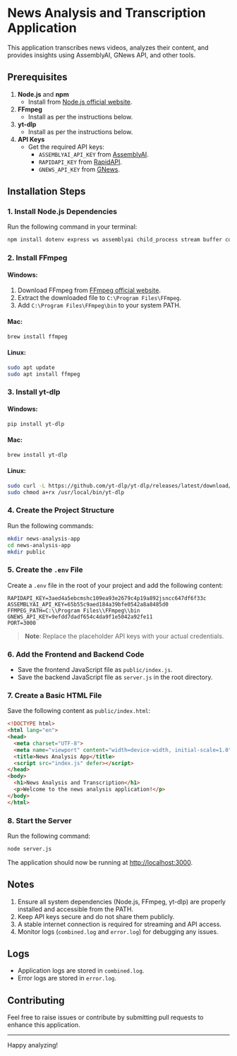 # News Analysis and Transcription Application

This application transcribes news videos, analyzes their content, and provides insights using AssemblyAI, GNews API, and other tools.

## Prerequisites
1. **Node.js** and **npm**
   - Install from [Node.js official website](https://nodejs.org).
2. **FFmpeg**
   - Install as per the instructions below.
3. **yt-dlp**
   - Install as per the instructions below.
4. **API Keys**
   - Get the required API keys:
     - `ASSEMBLYAI_API_KEY` from [AssemblyAI](https://www.assemblyai.com).
     - `RAPIDAPI_KEY` from [RapidAPI](https://rapidapi.com).
     - `GNEWS_API_KEY` from [GNews](https://gnews.io).

## Installation Steps

### 1. Install Node.js Dependencies
Run the following command in your terminal:
```bash
npm install dotenv express ws assemblyai child_process stream buffer cors axios feedparser-promised winston string-similarity body-parser
```

### 2. Install FFmpeg
#### Windows:
1. Download FFmpeg from [FFmpeg official website](https://ffmpeg.org/download.html).
2. Extract the downloaded file to `C:\Program Files\FFmpeg`.
3. Add `C:\Program Files\FFmpeg\bin` to your system PATH.

#### Mac:
```bash
brew install ffmpeg
```

#### Linux:
```bash
sudo apt update
sudo apt install ffmpeg
```

### 3. Install yt-dlp
#### Windows:
```bash
pip install yt-dlp
```

#### Mac:
```bash
brew install yt-dlp
```

#### Linux:
```bash
sudo curl -L https://github.com/yt-dlp/yt-dlp/releases/latest/download/yt-dlp -o /usr/local/bin/yt-dlp
sudo chmod a+rx /usr/local/bin/yt-dlp
```

### 4. Create the Project Structure
Run the following commands:
```bash
mkdir news-analysis-app
cd news-analysis-app
mkdir public
```

### 5. Create the `.env` File
Create a `.env` file in the root of your project and add the following content:
```plaintext
RAPIDAPI_KEY=3aed4a5ebcmshc109ea93e2679c4p19a892jsncc647df6f33c
ASSEMBLYAI_API_KEY=65b55c9aed184a39bfe0542a8a8485d0
FFMPEG_PATH=C:\\Program Files\\FFmpeg\\bin
GNEWS_API_KEY=9efdd7dadf654c4da9f1e5042a92fe11
PORT=3000
```
> **Note**: Replace the placeholder API keys with your actual credentials.

### 6. Add the Frontend and Backend Code
- Save the frontend JavaScript file as `public/index.js`.
- Save the backend JavaScript file as `server.js` in the root directory.

### 7. Create a Basic HTML File
Save the following content as `public/index.html`:
```html
<!DOCTYPE html>
<html lang="en">
<head>
  <meta charset="UTF-8">
  <meta name="viewport" content="width=device-width, initial-scale=1.0">
  <title>News Analysis App</title>
  <script src="index.js" defer></script>
</head>
<body>
  <h1>News Analysis and Transcription</h1>
  <p>Welcome to the news analysis application!</p>
</body>
</html>
```

### 8. Start the Server
Run the following command:
```bash
node server.js
```
The application should now be running at [http://localhost:3000](http://localhost:3000).

## Notes
1. Ensure all system dependencies (Node.js, FFmpeg, yt-dlp) are properly installed and accessible from the PATH.
2. Keep API keys secure and do not share them publicly.
3. A stable internet connection is required for streaming and API access.
4. Monitor logs (`combined.log` and `error.log`) for debugging any issues.

## Logs
- Application logs are stored in `combined.log`.
- Error logs are stored in `error.log`.

## Contributing
Feel free to raise issues or contribute by submitting pull requests to enhance this application.

---
Happy analyzing!
